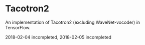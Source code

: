 # Tacotron2

An implementation of Tacotron2 (excluding WaveNet-vocoder) in TensorFlow.

2018-02-04 incompleted, 2018-02-05 incompleted

